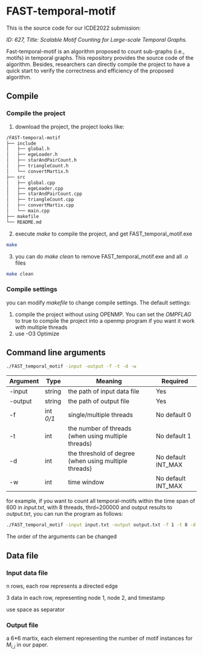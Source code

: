 # FAST-temporal-motif
This is the source code for our ICDE2022 submission:

*ID: 627, Title: Scalable Motif Counting for Large-scale Temporal Graphs.* 

Fast-temporal-motif is an algorithm proposed to count sub-graphs (i.e., motifs) in temporal graphs. This repository provides the source code of the algorithm. Besides, researchers can directly compile the project to have a quick start to verify the correctness and efficiency of the proposed algorithm.

## Compile
### Compile the project
1. download the project, the project looks like:
```bash
/FAST-temporal-motif
├── include
│   ├── global.h
│   ├── egeLoader.h
│   ├── starAndPairCount.h
│   ├── triangleCount.h
│   └── convertMartix.h
├── src
│   ├── global.cpp
│   ├── egeLoader.cpp
│   ├── starAndPairCount.cpp
│   ├── triangleCount.cpp
│   ├── convertMartix.cpp
│   └── main.cpp
├── makefile
└── README.md
```

2. execute *make* to compile the project, and get FAST_temporal_motif.exe
```bash
make
```

3. you can do *make clean* to remove FAST_temporal_motif.exe and all .o files
```bash
make clean
```

### Compile settings
you can modify *makefile* to change compile settings. The default settings:
1. compile the project without using OPENMP. You can set the *OMPFLAG* to true to compile the project into a openmp program if you want it work with multiple threads
2. use -O3 Optimize

## Command line arguments
```bash
./FAST_temporal_motif -input -output -f -t -d -w
```
| Argument | Type      | Meaning                                               | Required           |
|----------|-----------|-------------------------------------------------------|--------------------|
| -input   | string    | the path of input data file                           | Yes                |
| -output  | string    | the path of output file                               | Yes                |
| -f       | int *0/1* | single/multiple threads                               | No default 0       |
| -t       | int       | the number of threads (when using multiple threads)   | No default 1      |
| -d       | int       | the threshold of degree (when using multiple threads) | No default INT_MAX |
| -w       | int       | time window                                           | No default INT_MAX |

for example, if you want to count all temporal-motifs within the time span of 600 in *input.txt*, with 8 threads, thrd=200000 and output results to *output.txt*, you can run the program as follows:
```bash
./FAST_temporal_motif -input input.txt -output output.txt -f 1 -t 8 -d 200000 -w 600
```
The order of the arguments can be changed

## Data file
### Input data file
n rows, each row represents a directed edge

3 data in each row, representing node 1, node 2, and timestamp

use space as separator
### Output file
a 6\*6 martix, each element representing the number of motif instances for $M_{i,j}$ in our paper.

